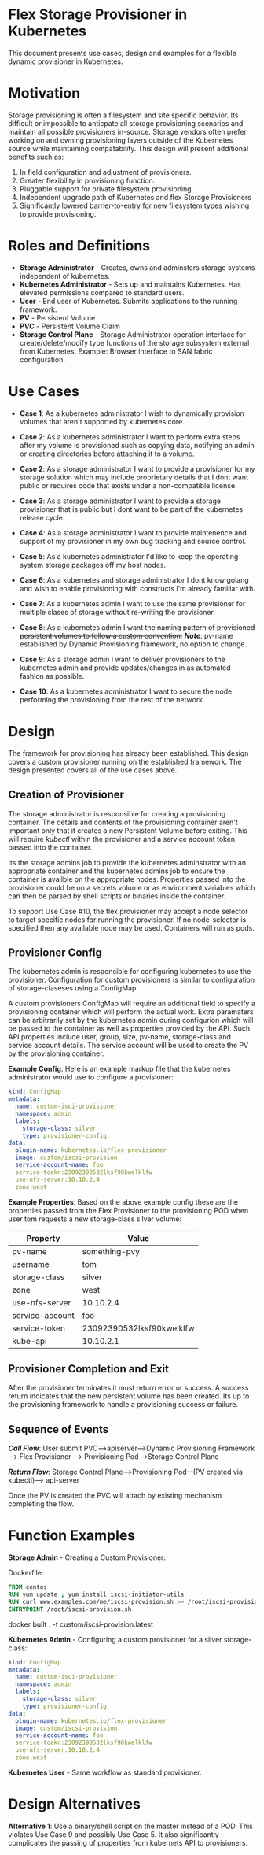 # Flex Storage Provisioner in Kubernetes
This document presents use cases, design and examples for a flexible dynamic provisioner in Kubernetes.  

# Motivation
Storage provisioning is often a filesystem and site specific behavior.  Its difficult or impossible to anticpate all storage provisioning scenarios and maintain all possible provisioners in-source.  Storage vendors often prefer working on and owning provisioning layers outside of the Kubernetes source while maintaining compatability.  This design will present additional benefits such as:

1. In field configuration and adjustment of provisioners.
2. Greater flexibility in provisioning function.
3. Pluggable support for private filesystem provisioning.
4. Independent upgrade path of Kubernetes and flex Storage Provisioners
5. Significantly lowered barrier-to-entry for new filesystem types wishing to provide provisioning.

# Roles and Definitions
* **Storage Administrator** - Creates, owns and adminsters storage systems independent of kubernetes.
* **Kubernetes Administrator** - Sets up and maintains Kubernetes.  Has elevated permissions compared to standard users.
* **User** - End user of Kubernetes.  Submits applications to the running framework.
* **PV** - Persistent Volume
* **PVC** - Persistent Volume Claim
* **Storage Control Plane** - Storage Administrator operation interface for create/delete/modify type functions of the storage subsystem external from Kubernetes. Example: Browser interface to SAN fabric configuration.



# Use Cases
* **Case  1**: As a kubernetes administrator I wish to dynamically provision volumes that aren't supported by kubernetes core. 

* **Case  2**: As a kubernetes administrator I want to perform extra steps after my volume is provisioned such as copying data, notifying an admin or creating directories before attaching it to a volume.

* **Case  2**: As a storage administrator I want to provide a provisioner for my storage solution which may include proprietary details that I dont want public or requires code that exists under a non-compatible license.

* **Case  3**: As a storage administrator I want to provide a storage provisioner that is public but I dont want to be part of the kubernetes release cycle.

* **Case  4**: As a storage administrator I want to provide maintenence and support of my provisioner in my own bug tracking and source control.

* **Case  5**: As a kubernetes administrator I'd like to keep the operating system storage packages off my host nodes.

* **Case  6**: As a kubernetes and storage administrator I dont know golang and wish to enable provisioning with constructs i'm already familiar with.

* **Case  7**: As a kubernetes admin I want to use the same provisioner for multiple clases of storage without re-writing the provisioner.

* **Case  8**: ~~As a kubernetes admin I want the naming pattern of provisioned persistent volumes to follow a custom convention.~~ ***Note***: pv-name established by Dynamic Provisioning framework, no option to change.

* **Case  9**: As a storage admin I want to deliver provisioners to the kubernetes admin and provide updates/changes in as automated fashion as possible.

* **Case 10**: As a kubernetes administrator I want to secure the node performing the provisioning from the rest of the network.


# Design
The framework for provisioning has already been established.  This design covers a custom provisioner running on the established framework. The design presented covers all of the use cases above.

## Creation of Provisioner
The storage administrator is responsible for creating a provisioning container.  The details and contents of the provisioning container aren't important only that it creates a new Persistent Volume before exiting.  This will require *kubectl* within the provisioner and a service account token passed into the container.  

Its the storage admins job to provide the kubernetes adminstrator with an appropriate container and the kubernetes admins job to ensure the container is availble on the appropriate nodes.  Properties passed into the provisioner could be on a secrets volume or as environment variables which can then be parsed by shell scripts or binaries inside the container.  

To support Use Case #10, the flex provisioner may accept a node selector to target specific nodes for running the provisioner.  If no node-selector is specified then any available node may be used.  Containers will run as pods.

## Provisioner Config
The kubernetes admin is responsible for configuring kubernetes to use the provisioner.  Configuration for custom provisioners is similar to configuration of storage-claseses using a ConfigMap.  

A custom provisioners ConfigMap will require an additional field to specify a provisioning container which will perform the actual work.  Extra paramaters can be arbitrarily set by the kubernetes admin during configurion which will be passed to the container as well as properties provided by the API.  Such API properties include user, group, size, pv-name, storage-class and service account details.  The service account will be used to create the PV by the provisioning container.

**Example Config**: 
Here is an example markup file that the kubernetes administrator would use to configure a provisioner:

```yaml
kind: ConfigMap
metadata:
  name: custom-isci-provisioner
  namespace: admin
  labels:
    storage-class: silver
    type: provisioner-config
data:
  plugin-name: kubernetes.io/flex-provisioner
  image: custom/iscsi-provision
  service-account-name: foo
  service-toekn:23092390532lksf90kwelklfw
  use-nfs-server:10.10.2.4
  zone:west
``` 
**Example Properties**: Based on the above example config these are the properties passed from the Flex Provisioner to the provisioning POD when user tom requests a new storage-class silver volume:

Property | Value 
--- | ---
pv-name | something-pvy
username | tom
storage-class| silver
zone | west
use-nfs-server|10.10.2.4
service-account|foo
service-token |23092390532lksf90kwelklfw
kube-api | 10.10.2.1

## Provisioner Completion and Exit
After the provisioner terminates it must return error or success.  A success return indicates that the new persistent volume has been created.  Its up to the provisioning framework to handle a provisioning success or failure.

## Sequence of Events
     
***Call Flow***: User submit PVC-->apiserver-->Dynamic Provisioning Framework --> Flex Provisioner --> Provisioning Pod-->Storage Control Plane

***Return Flow***: Storage Control Plane-->Provisioning Pod--(PV created via kubectl)--> api-server

Once the PV is created the PVC will attach by existing mechanism completing the flow.


# Function Examples

**Storage Admin** - Creating a Custom Provisioner:

Dockerfile:

``` Dockerfile
FROM centos
RUN yum update ; yum install iscsi-initiator-utils
RUN curl www.examples.com/me/iscsi-provision.sh >> /root/iscsi-provision.sh
ENTRYPOINT /root/iscsi-provision.sh
```
docker built . -t custom/iscsi-provision:latest
 
**Kubernetes Admin** - Configuring a custom provisioner for a silver storage-class:
```yaml
kind: ConfigMap
metadata:
  name: custom-isci-provisioner
  namespace: admin
  labels:
    storage-class: silver
    type: provisioner-config
data:
  plugin-name: kubernetes.io/flex-provisioner
  image: custom/iscsi-provision
  service-account-name: foo
  service-toekn:23092390532lksf90kwelklfw
  use-nfs-server:10.10.2.4
  zone:west
```

**Kubernetes User** - Same workflow as standard provisioner.
# Design Alternatives
**Alternative 1**: Use a binary/shell script on the master instead of a POD.  This violates Use Case  9 and possibly Use Case 5.  It also significantly complicates the passing of properties from kubernets API to provisioners.


